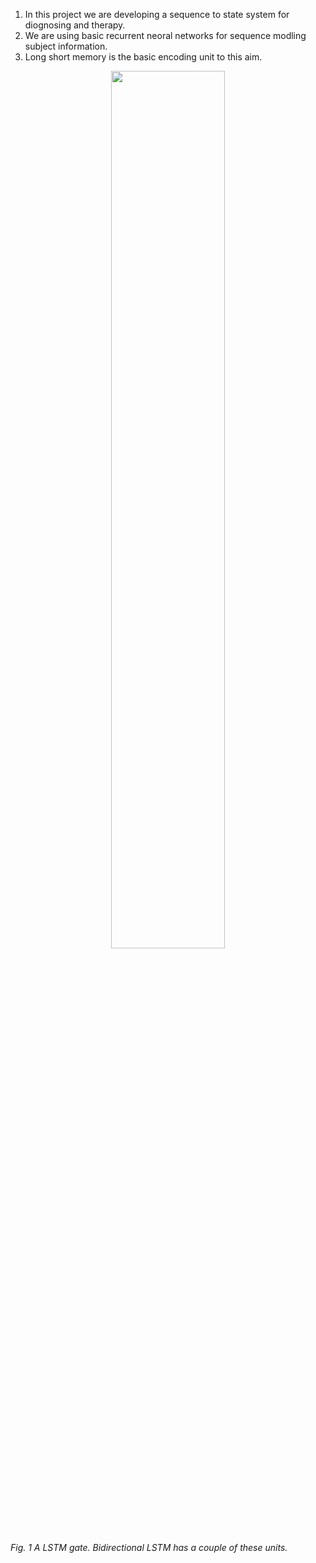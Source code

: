 1. In this project we are developing a sequence to state system for diognosing and therapy. 
2. We are using basic recurrent neoral networks for sequence modling subject information.
3. Long short memory is the basic encoding unit to this aim.

<p align="center">
  <img width="60%" src="https://raw.githubusercontent.com/javiddadashkarimi/seq2subj/master/fig/lstm.jpg">
</p>
  <em>Fig. 1 A LSTM gate. Bidirectional LSTM has a couple of these units.</em>


